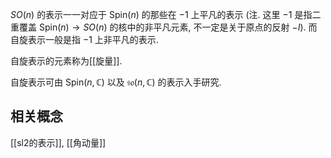 
$SO(n)$ 的表示一一对应于 $\text{Spin}(n)$ 的那些在 $-1$ 上平凡的表示 (注. 这里 $-1$ 是指二重覆盖 $\text{Spin}(n) \to SO(n)$ 的核中的非平凡元素, 不一定是关于原点的反射 $-I$). 而自旋表示一般是指 $-1$ 上非平凡的表示.

自旋表示的元素称为[[旋量]].

自旋表示可由 $\text{Spin}(n,\mathbb{C})$ 以及 $\mathfrak {so}(n,\mathbb{C})$ 的表示入手研究.

## 相关概念

[[sl2的表示]], [[角动量]]